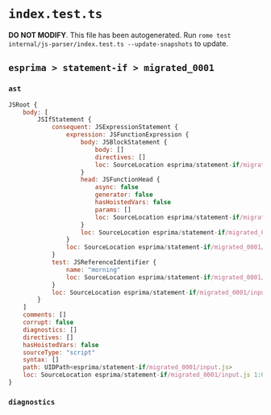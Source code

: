 # `index.test.ts`

**DO NOT MODIFY**. This file has been autogenerated. Run `rome test internal/js-parser/index.test.ts --update-snapshots` to update.

## `esprima > statement-if > migrated_0001`

### `ast`

```javascript
JSRoot {
	body: [
		JSIfStatement {
			consequent: JSExpressionStatement {
				expression: JSFunctionExpression {
					body: JSBlockStatement {
						body: []
						directives: []
						loc: SourceLocation esprima/statement-if/migrated_0001/input.js 1:24-1:26
					}
					head: JSFunctionHead {
						async: false
						generator: false
						hasHoistedVars: false
						params: []
						loc: SourceLocation esprima/statement-if/migrated_0001/input.js 1:22-1:24
					}
					loc: SourceLocation esprima/statement-if/migrated_0001/input.js 1:14-1:26
				}
				loc: SourceLocation esprima/statement-if/migrated_0001/input.js 1:13-1:27
			}
			test: JSReferenceIdentifier {
				name: "morning"
				loc: SourceLocation esprima/statement-if/migrated_0001/input.js 1:4-1:11 (morning)
			}
			loc: SourceLocation esprima/statement-if/migrated_0001/input.js 1:0-1:27
		}
	]
	comments: []
	corrupt: false
	diagnostics: []
	directives: []
	hasHoistedVars: false
	sourceType: "script"
	syntax: []
	path: UIDPath<esprima/statement-if/migrated_0001/input.js>
	loc: SourceLocation esprima/statement-if/migrated_0001/input.js 1:0-2:0
}
```

### `diagnostics`

```

```
